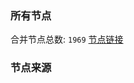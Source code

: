 ### 所有节点
合并节点总数: `1969`
[节点链接](https://raw.githubusercontent.com/rzhy1/11/master/sub/sub_merge_base64.txt)

### 节点来源